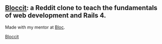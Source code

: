 ## [Bloccit](http://sambath-bloccit.herokuapp.com/): a Reddit clone to teach the fundamentals of web development and Rails 4.

Made with my mentor at [Bloc](http://bloc.io).

[Bloccit](http://sambath-bloccit.herokuapp.com/)
